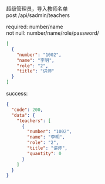 超级管理员，导入教师名单  
post /api/sadmin/teachers

required: number/name  
not null: number/name/role/password/  
```json
[
  {
    "number": "1002",
    "name": "李明",
    "role": "2",
    "title": "讲师"
  }
]
```
success:
```json
{
  "code": 200,
  "data": {
    "teachers": [
      {
        "number": "1002",
        "name": "李明",
        "role": "2",
        "title": "讲师",
        "quantity": 0
      }
    ]
  }
}
```